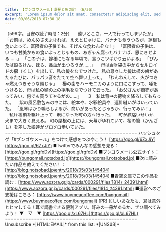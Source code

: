 ```yaml
---
title: 【ブンゴウメール】風琴と魚の町 （6/30）
excerpt: 'Lorem ipsum dolor sit amet, consectetur adipiscing elit, sed do eiusmod tempor incididunt ut labore et dolore magna aliqua. Praesent elementum facilisis leo vel fringilla est ullamcorper eget. At imperdiet dui accumsan sit amet nulla facilisi morbi tempus.'
date: 09/06/2018 07:30:18
---
```


（599字。目安の読了時間：2分） 　遠いとこさ、一人で行ってしまいたか」 「お前は、めんめさえよければ、ええとじゃけに、バナナも食うつろが、蓮根も食いよって、富限者の子供でも、そげんな食わんぞな！」 「富限者の子供は、いつも甘美かもの食いよっとじゃもの、あぎゃん腐ったバナナば、恩にきせよる……」 「この子は、嫁様にもなる年頃で、食うこツばかり云いよる」 「ぴんたば殴るけん、ほら、鼻血が出つろうが……」 　母は合財袋の中からセルロイドの櫛（くし）を出して、私の髪をなでつけた。 私の房々した髪は櫛の歯があたるたびに、パラパラ音をたてて空へ舞い上った。 「わんわんして、火がつきゃ燃えつきそうな頭じゃ」 　櫛の歯をハーモニカのように口にこすって、唾をつけると、母は私の額の上の捲毛をなでつけて云った。 「お父さんが商売があってみい、何でも買うてやるがの……」 　３　私は背中の荷物を降ろしてもらった。 　紫の風呂敷包みの中には、絵本や、水彩絵具や、運針縫いがはいっていた。 「風琴ばかり鳴らしよるが、商いがあったとじゃろか、行ってみい！」 　私は桟橋を駆け上って、坂になった町の方へ行った。 　町が狭隘いせいか、犬まで大きく見える。 町の屋根の上には、天幕がゆれていて、桜の簪（かんざし）を差した娘達がゾロゾロ歩いていた。 ============================================== ハッシュタグ「#ブンゴウメール」をつけて感想をつぶやこう！ [https://goo.gl/6ZxJiY](https://goo.gl/6ZxJiY) ■Twitterでみんなの感想を見る：[https://goo.gl/rgfoDv](https://goo.gl/rgfoDv) ■ブンゴウメール公式サイト：[https://bungomail.notsobad.jp](https://bungomail.notsobad.jp) ■次に読みたい作品を教えてください！：[http://blog.notsobad.jp/entry/2018/05/03/145404](http://blog.notsobad.jp/entry/2018/05/03/145404) ■青空文庫でこの作品を読む：[https://www.aozora.gr.jp/cards/000291/files/1814\_24391.html](https://www.aozora.gr.jp/cards/000291/files/1814_24391.html) ■運営へのご支援はこちら： [https://www.buymeacoffee.com/bungomail](https://www.buymeacoffee.com/bungomail) \[PR\] 忙しいあなたも、耳は意外とヒマしてる！耳で読書できる便利アプリ。好みの一冊があるか、ぜひ調べてみよう！ ▼　▽　▼ [https://goo.gl/xL67HL](https://goo.gl/xL67HL) ============================================== Unsubscribe \*|HTML:EMAIL|\* from this list: \*|UNSUB|\*